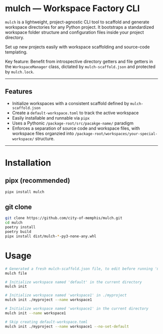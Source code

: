 # mulch — Workspace Factory CLI

`mulch` is a lightweight, project-agnostic CLI tool to scaffold and generate workspace directories
for any Python project. It bootstraps a standardized workspace folder structure and configuration
files inside your project directory.

Set up new projects easily with workspace scaffolding and source-code templating. 

Key feature: Benefit from introspective directory getters and file getters in the `WorkspaceManager` class, dictated by `mulch-scaffold.json` and protected by `mulch.lock`.

---

## Features

- Initialize workspaces with a consistent scaffold defined by `mulch-scaffold.json`
- Create a `default-workspace.toml` to track the active workspace
- Easily installable and runnable via `pipx`
- Uses a Pythonic `/package-root/src/pacakge-name/` paradigm
- Enforces a separation of source code and workspace files, with workspace files organzied into  `/package-root/workspaces/your-special-workspace/` structure.

---

# Installation

## pipx (recommended)
```bash
pipx install mulch
```

## git clone

```bash
git clone https://github.com/city-of-memphis/mulch.git
cd mulch
poetry install
poetry build
pipx install dist/mulch-*-py3-none-any.whl
```


# Usage

```bash
# Generated a fresh mulch-scaffold.json file, to edit before running 'mulch init'.
mulch file

# Initialize workspace named 'default' in the current directory
mulch init

# Initialize workspace named 'workspace1' in ./myproject
mulch init ./myproject --name workspace1

# Initialize workspace named 'workspace1' in the current directory
mulch init --name workspace1

# Skip creating default-workspace.toml
mulch init ./myproject --name workspace1 --no-set-default
```

